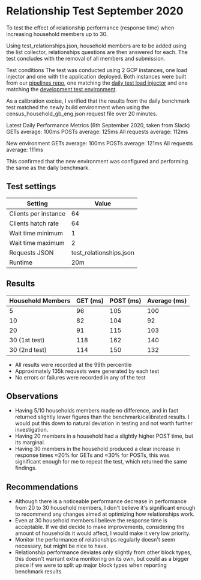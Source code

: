 # Relationship Test September 2020

To test the effect of relationship performance (response time) when increasing household members up to 30.

Using test_relationships.json, household members are to be added using the list collector, relationships questions are then answered for each. The test concludes with the removal of all members and submission.

Test conditions
The test was conducted using 2 GCP instances, one load injector and one with the application deployed. Both instances were built from our [pipelines repo](https://github.com/ONSdigital/eq-pipelines), one matching the [daily test load injector](https://github.com/ONSdigital/eq-pipelines/tree/master/performance-testing/daily-test) and one matching the [development test environment](https://github.com/ONSdigital/eq-pipelines/tree/master/development/test).

As a calibration excise, I verified that the results from the daily benchmark test matched the newly build environment when using the census_household_gb_eng.json request file over 20 minutes.

Latest Daily Performance Metrics (6th September 2020, taken from Slack)
GETs average: 100ms
POSTs average: 125ms
All requests average: 112ms


New environment
GETs average: 100ms
POSTs average: 121ms
All requests average: 111ms

This confirmed that the new environment was configured and performing the same as the daily benchmark.


## Test settings

| Setting | Value |
| --- | ---|
| Clients per instance | 64 |
| Clients hatch rate   | 64 |
| Wait time minimum | 1 |
| Wait time maximum | 2 |
| Requests JSON | test_relationships.json |
| Runtime | 20m |


## Results

| Household Members | GET (ms) | POST (ms) | Average (ms) |
|-------------------|----------|-----------|--------------|
| 5                 | 96       | 105       | 100          |
| 10                | 82       | 104       | 92           |
| 20                | 91       | 115       | 103          |
| 30 (1st test)     | 118      | 162       | 140          |
| 30 (2nd test)     | 114      | 150       | 132          |

- All results were recorded at the 99th percentile
- Approximately 135k requests were generated by each test
- No errors or failures were recorded in any of the test


## Observations

- Having 5/10 households members made no difference, and in fact returned slightly lower figures than the benchmark/calibrated results. I would put this down to natural deviation in testing and not worth further investigation.
- Having 20 members in a household had a slightly higher POST time, but its marginal.
- Having 30 members in the household produced a clear increase in response times ≈20% for GETs and ≈30% for POSTs, this was significant enough for me to repeat the test, which returned the same findings.


## Recommendations

- Although there is a noticeable performance decrease in performance from 20 to 30 household members, I don't believe it's significant enough to recommend any changes aimed at optimizing how relationships work.
- Even at 30 household members I believe the response time is acceptable. If we did decide to make improvements, considering the amount of households it would affect, I would make it very low priority.
- Monitor the performance of relationships regularly doesn't seem necessary, but might be nice to have.
- Relationship performance deviates only slightly from other block types, this doesn't warrant extra monitoring on its own, but could as a bigger piece if we were to split up major block types when reporting benchmark results.